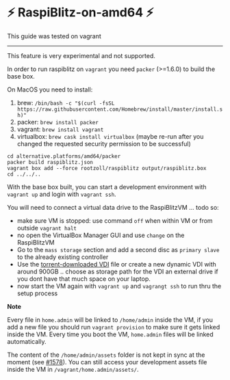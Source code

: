 # ⚡️ RaspiBlitz-on-amd64 ⚡️

This guide was tested on vagrant

---

This feature is very experimental and not supported.

In order to run raspiblitz on `vagrant` you need `packer` (>=1.6.0) to build the base box.

On MacOS you need to install:
1. brew: `/bin/bash -c "$(curl -fsSL https://raw.githubusercontent.com/Homebrew/install/master/install.sh)"`
2. packer: `brew install packer`
3. vagrant: `brew install vagrant`
4. virtualbox: `brew cask install virtualbox` (maybe re-run after you changed the requested security permission to be successful)

```
cd alternative.platforms/amd64/packer
packer build raspiblitz.json
vagrant box add --force rootzoll/raspiblitz output/raspiblitz.box
cd ../../..
```

With the base box built, you can start a development environment with `vagrant up` and login with `vagrant ssh`.

You will need to connect a virtual data drive to the RaspiBlitzVM ... todo so:
- make sure VM is stopped: use command `off` when within VM or from outside `vagrant halt`
- no open the VirtualBox Manager GUI and use `change` on the RaspiBlitzVM
- Go to the `mass storage` section and add a second disc as `primary slave` to the already existing controller
- Use the [torrent-downloaded VDI](https://raw.githubusercontent.com/rootzoll/raspiblitz/dev/alternative.platforms/amd64/raspiblitzHDD.vdi.torrent) file or create a new dynamic VDI with around 900GB .. choose as storage path for the VDI an external drive if you dont have that much space on your laptop.
- now start the VM again with `vagrant up` and `vagrangt ssh` to run thru the setup process

**Note**

Every file in `home.admin` will be linked to `/home/admin` inside the VM,
if you add a new file you should run `vagrant provision` to make sure it gets linked inside the VM. Every time you boot the VM, `home.admin` files will be linked automatically.

The content of the `/home/admin/assets` folder is not kept in sync at the moment (see [#1578](https://github.com/rootzoll/raspiblitz/issues/1578)). You can still access your development assets file inside the VM in `/vagrant/home.admin/assets/`.
